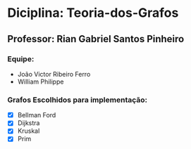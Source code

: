 # Diciplina: Teoria-dos-Grafos
## Professor: Rian Gabriel Santos Pinheiro
### Equipe:
- João Victor Ribeiro Ferro
-  William Philippe

### Grafos Escolhidos para implementação:
-[x] Bellman Ford
-[x] Dijkstra
-[x] Kruskal
-[x] Prim
